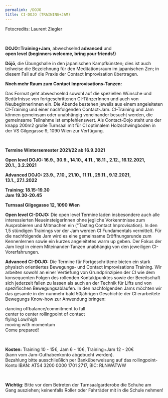 ```yaml
---
permalink: /DOJO
title: CI-DOJO (TRAINING+JAM)
---
```

Fotocredits: Laurent Ziegler

 

**DOJO=Training+Jam**, abwechselnd **advanced** und\
**open level (beginners welcome, bring your friends!)**

**Dōjō**, die Übungshalle in den japanischen Kampfkünsten; dies ist auch teilweise die Bezeichnung für den Meditationsraum im japanischen Zen; in diesem Fall auf die Praxis der Contact Improvisation übertragen.

**Noch mehr Raum zum Contact Improvisations-Tanzen:**

Das Format geht abwechselnd sowohl auf die speziellen Wünsche und Bedürfnisse von fortgeschrittenen CI-TänzerInnen und auch von NeubeginnerInnen ein. Die Abende bestehen jeweils aus einem angeleiteten CI-Training und einer nachfolgenden Contact-Jam. CI-Training und Jam können gemeinsam oder unabhängig voneinander besucht werden, die gemeinsame Teilnahme ist empfehlenswert. Als Contact-Dojo steht uns der knapp 200m2 große Turnsaal mit für CI optimalem Holzschwingboden in der VS Gilgegasse 9, 1090 Wien zur Verfügung. 

 

**Termine Wintersemester 2021/22 ab 16.9.2021**

**Open level DOJO: 16.9., 30.9., 14.10., 4.11., 18.11., 2.12., 16.12.2021,\
20.1., 3.2.2021**

**Advanced DOJO: 23.9., 7.10., 21.10., 11.11., 25.11., 9.12.2021,\
13.1., 27.1.2022**

**Training: 18.15-19.30\
Jam 19.30-20.45**

**Turnsaal Gilgegasse 12, 1090 Wien**



**Open level CI-DOJO:** Die open level Termine laden insbesondere auch alle interessierten NeueinsteigerInnen ohne jegliche Vorkenntnisse zum Ausprobieren und Mitmachen ein ("Tasting Contact Improvisation). In den 1,5 stündigen Trainings vor der Jam werden CI Fundamentals vermittelt. Für die nachfolgende Jam wird es eine gemeinsame Eröffnungsrunde zum Kennenlernen sowie ein kurzes angeleitetes warm up geben. Der Fokus der Jam liegt in einem Miteinander-Tanzen unabhängig von den jeweiligen CI-Vorerfahrungen.

**Advanced CI-DOJO:** Die Termine für Fortgeschrittene bieten ein stark physisch orientiertes Bewegungs- und Contact Improvisations Training. Wir arbeiten sowohl an einer Vertiefung von Grundprinzipien der CI wie dem konsequenten Folgen des rollenden Kontaktpunktes sowie der Bereitschaft sich jederzeit fallen zu lassen als auch an der Technik für Lifts und von spezifischen Bewegungsabläufen. In den nachfolgenden Jams möchten wir das gesamte in der nunmehr bald 50jährigen Geschichte der CI erarbeitete Bewegungs Know-how zur Anwendung bringen:

dancing offbalance/commitment to fall\
center to center rollingpoint of contact \
flying Low/high\
moving with momentum\
Come prepared! 

 

**Kosten:** Training 10 - 15€, Jam 6 - 10€, Training+Jam 12 - 20€\
(kann vom Jam-Guthabenkonto abgebucht werden).\
Bezahlung bitte ausschließlich per Banküberweisung auf das rollingpoint-Konto IBAN: AT54 3200 0000 1701 2717, BIC: RLNWATWW

 

**Wichtig**: Bitte vor dem Betreten der Turnsaalgarderobe die Schuhe am Gang ausziehen; keinenfalls Roller oder Fahrräder mit in die Schule nehmen!